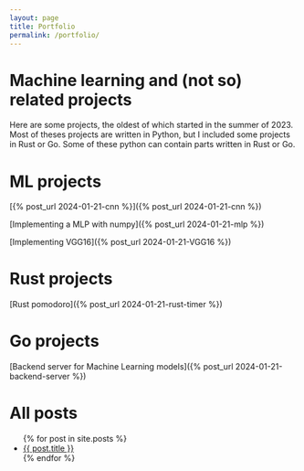 ```yaml
---
layout: page
title: Portfolio
permalink: /portfolio/
---
```

# Machine learning and (not so) related projects
Here are some projects, the oldest of which started in the summer of 2023. Most of
theses projects are written in Python, but I included some projects in Rust or Go. Some
of these python can contain parts written in Rust or Go.

# ML projects

[{% post_url 2024-01-21-cnn %}]({% post_url 2024-01-21-cnn %})

[Implementing a MLP with numpy]({% post_url 2024-01-21-mlp %})

[Implementing VGG16]({% post_url 2024-01-21-VGG16 %})


# Rust projects
[Rust pomodoro]({% post_url 2024-01-21-rust-timer %})

# Go projects
[Backend server for Machine Learning models]({% post_url 2024-01-21-backend-server %})

# All posts

<ul>
  {% for post in site.posts %}
    <li>
      <a href="{{ post.url }}">{{ post.title }}</a>
    </li>
  {% endfor %}
</ul>
